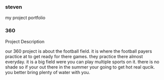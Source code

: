 ### steven
my project portfolio

### 360



Project Description

our 360 project is about the football field.  it is where the football payers practice at to get ready for there games.  they practice there almost everyday.  it is a big field were you can play multiple sports on it.  there is no shade so if your out there in the summer your going to get hot real qucik.  you better bring plenty of water with you.

<script src="//vizor.io/scripts/embed.js" data-vizorurl="//vizor.io/embed/gitbritt/360-world-copy" ></script>
